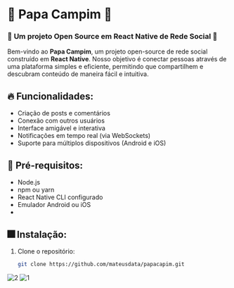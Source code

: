 # 🎉 Papa Campim 🎉  
### 🚀 **Um projeto Open Source em React Native de Rede Social** 🚀  

Bem-vindo ao **Papa Campim**, um projeto open-source de rede social construído em **React Native**. Nosso objetivo é conectar pessoas através de uma plataforma simples e eficiente, permitindo que compartilhem e descubram conteúdo de maneira fácil e intuitiva.

## 🔥 Funcionalidades:
- Criação de posts e comentários
- Conexão com outros usuários
- Interface amigável e interativa
- Notificações em tempo real (via WebSockets)
- Suporte para múltiplos dispositivos (Android e iOS)

## 🎇 Pré-requisitos:
- Node.js
- npm ou yarn
- React Native CLI configurado
- Emulador Android ou iOS
- 
## 🎆 Instalação:

1. Clone o repositório:
   ```bash
   git clone https://github.com/mateusdata/papacapim.git

![2](https://github.com/user-attachments/assets/d2f6e814-0c23-42ba-8893-b8496efded83)
![1](https://github.com/user-attachments/assets/54d3aa89-d63b-42a1-8aac-f942b5a08717)
